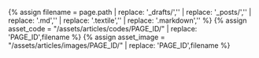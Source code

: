 {% assign filename    = page.path | replace: '_drafts/','' | replace: '_posts/','' | replace: '.md','' | replace: '.textile','' | replace: '.markdown','' %}
{% assign asset_code  = "/assets/articles/codes/PAGE_ID/" | replace: 'PAGE_ID',filename %}
{% assign asset_image = "/assets/articles/images/PAGE_ID/" | replace: 'PAGE_ID',filename %}
